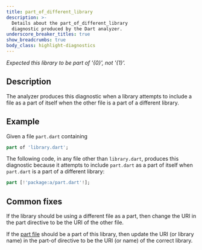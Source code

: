 ```yaml
---
title: part_of_different_library
description: >-
  Details about the part_of_different_library
  diagnostic produced by the Dart analyzer.
underscore_breaker_titles: true
show_breadcrumbs: true
body_class: highlight-diagnostics
---
```


_Expected this library to be part of '{0}', not '{1}'._

## Description

The analyzer produces this diagnostic when a library attempts to include a
file as a part of itself when the other file is a part of a different
library.

## Example

Given a file `part.dart` containing

```dart
part of 'library.dart';
```

The following code, in any file other than `library.dart`, produces this
diagnostic because it attempts to include `part.dart` as a part of itself
when `part.dart` is a part of a different library:

```dart
part [!'package:a/part.dart'!];
```

## Common fixes

If the library should be using a different file as a part, then change the
URI in the part directive to be the URI of the other file.

If the [part file][] should be a part of this library, then update the URI
(or library name) in the part-of directive to be the URI (or name) of the
correct library.

[part file]: /resources/glossary#part-file
